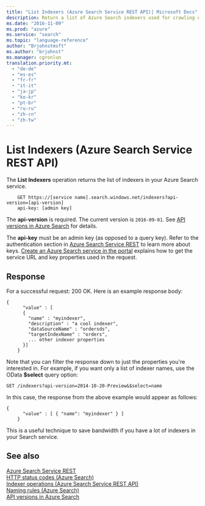 ```yaml
---
title: "List Indexers (Azure Search Service REST API)| Microsoft Docs"
description: Return a list of Azure Search indexers used for crawling external data for searchable content.
ms.date: "2016-11-09"
ms.prod: "azure"
ms.service: "search"
ms.topic: "language-reference"
author: "Brjohnstmsft"
ms.author: "brjohnst"
ms.manager: cgronlun
translation.priority.mt:
  - "de-de"
  - "es-es"
  - "fr-fr"
  - "it-it"
  - "ja-jp"
  - "ko-kr"
  - "pt-br"
  - "ru-ru"
  - "zh-cn"
  - "zh-tw"
---
```

# List Indexers (Azure Search Service REST API)
  The **List Indexers** operation returns the list of indexers in your Azure Search service.  

```  
    GET https://[service name].search.windows.net/indexers?api-version=[api-version]  
    api-key: [admin key]  
```  

 The **api-version** is required. The current version is `2016-09-01`. See [API versions in Azure Search](https://go.microsoft.com/fwlink/?linkid=834796) for details.  

 The **api-key** must be an admin key (as opposed to a query key). Refer to the authentication section in [Azure Search Service REST](index.md) to learn more about keys. [Create an Azure Search service in the portal](https://azure.microsoft.com/documentation/articles/search-create-service-portal/) explains how to get the service URL and key properties used in the request.  

## Response  
 For a successful request: 200 OK. Here is an example response body:  

```  
{  
      "value" : [  
      {  
        "name" : "myindexer",  
        "description" : "a cool indexer",  
        "dataSourceName" : "ordersds",  
        "targetIndexName" : "orders",  
        ... other indexer properties  
      }]  
    }  
```  

 Note that you can filter the response down to just the properties you're interested in. For example, if you want only a list of indexer names, use the OData **$select** query option:  

```  
GET /indexers?api-version=2014-10-20-Preview&$select=name  
```  

 In this case, the response from the above example would appear as follows:  

```  
{  
      "value" : [ { "name": "myindexer" } ]  
    }  
```  

 This is a useful technique to save bandwidth if you have a lot of indexers in your Search service.  

## See also  
 [Azure Search Service REST](index.md)   
 [HTTP status codes &#40;Azure Search&#41;](http-status-codes.md)   
 [Indexer operations &#40;Azure Search Service REST API&#41;](indexer-operations.md)   
 [Naming rules &#40;Azure Search&#41;](naming-rules.md)   
 [API versions in Azure Search](https://go.microsoft.com/fwlink/?linkid=834796)
